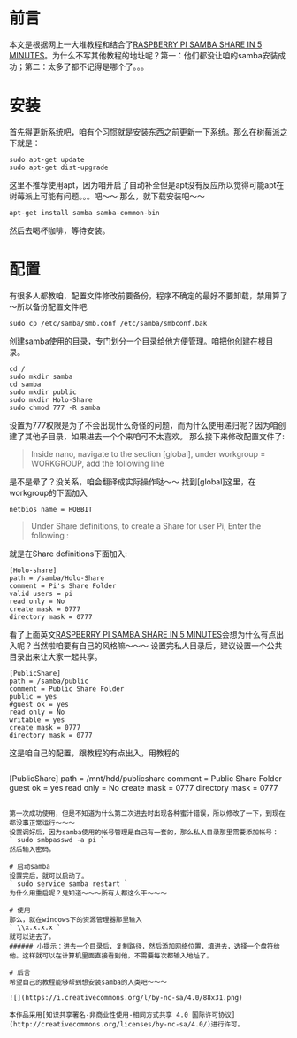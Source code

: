 # 前言
本文是根据网上一大堆教程和结合了[RASPBERRY PI SAMBA SHARE IN 5 MINUTES](http://projpi.com/diy-home-projects-with-a-raspberry-pi/raspberry-pi-samba-share-in-5-minutes/)。为什么不写其他教程的地址呢？第一：他们都没让咱的samba安装成功；第二：太多了都不记得是哪个了。。。

# 安装
首先得更新系统吧，咱有个习惯就是安装东西之前更新一下系统。那么在树莓派之下就是：
```
sudo apt-get update
sudo apt-get dist-upgrade
```
这里不推荐使用apt，因为咱开启了自动补全但是apt没有反应所以觉得可能apt在树莓派上可能有问题。。。吧～～
那么，就下载安装吧～～
```
apt-get install samba samba-common-bin
```
然后去喝杯咖啡，等待安装。

# 配置
有很多人都教咱，配置文件修改前要备份，程序不确定的最好不要卸载，禁用算了～所以备份配置文件吧:
```
sudo cp /etc/samba/smb.conf /etc/samba/smbconf.bak
```
创建samba使用的目录，专门划分一个目录给他方便管理。咱把他创建在根目录。
```
cd /
sudo mkdir samba
cd samba
sudo mkdir public
sudo mkdir Holo-Share
sudo chmod 777 -R samba
```
设置为777权限是为了不会出现什么奇怪的问题，而为什么使用递归呢？因为咱创建了其他子目录，如果进去一个个来咱可不太喜欢。
那么接下来修改配置文件了:
> Inside nano, navigate to the section [global], under workgroup = WORKGROUP, add the following line

是不是晕了？没关系，咱会翻译成实际操作哒～～
找到[global]这里，在workgroup的下面加入

`netbios name = HOBBIT`
> Under Share definitions, to create a Share for user Pi, Enter the following :

就是在Share definitions下面加入:
```
[Holo-share]
path = /samba/Holo-Share
comment = Pi's Share Folder
valid users = pi
read only = No
create mask = 0777
directory mask = 0777
```
看了上面英文[RASPBERRY PI SAMBA SHARE IN 5 MINUTES](http://projpi.com/diy-home-projects-with-a-raspberry-pi/raspberry-pi-samba-share-in-5-minutes/)会想为什么有点出入呢？当然啦咱要有自己的风格嘛～～～
设置完私人目录后，建议设置一个公共目录出来让大家一起共享。
```
[PublicShare]
path = /samba/public
comment = Public Share Folder
public = yes
#guest ok = yes
read only = No
writable = yes
create mask = 0777
directory mask = 0777
```
这是咱自己的配置，跟教程的有点出入，用教程的
> ```
[PublicShare]
path = /mnt/hdd/publicshare
comment = Public Share Folder
guest ok = yes
read only = No
create mask = 0777
directory mask = 0777
```

第一次成功使用，但是不知道为什么第二次进去时出现各种蜜汁错误，所以修改了一下，到现在都没事正常运行～～～
设置调好后，因为samba使用的帐号管理是自己有一套的，那么私人目录那里需要添加帐号：
` sudo smbpasswd -a pi `
然后输入密码。

# 启动samba
设置完后，就可以启动了。
` sudo service samba restart `
为什么用重启呢？鬼知道～～～所有人都这么干～～～

# 使用
那么，就在windows下的资源管理器那里输入
` \\x.x.x.x `
就可以进去了。
###### 小提示：进去一个目录后，复制路径，然后添加网络位置，填进去，选择一个盘符给他。这样就可以在计算机里面直接看到他，不需要每次都输入地址了。

# 后言
希望自己的教程能够帮到想安装samba的人类吧～～～

![](https://i.creativecommons.org/l/by-nc-sa/4.0/88x31.png)

本作品采用[知识共享署名-非商业性使用-相同方式共享 4.0 国际许可协议](http://creativecommons.org/licenses/by-nc-sa/4.0/)进行许可。
